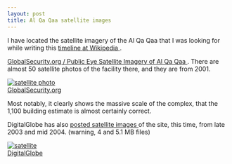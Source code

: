```yaml
---
layout: post
title: Al Qa Qaa satellite images 
---
```

<p>I have located the satellite imagery of the Al Qa Qaa that I was looking for while writing this <a href="http://en.wikipedia.org/wiki/Al_Qa_Qaa_controversy_timeline">timeline at Wikipedia </a>. </p><p><a href="http://www.globalsecurity.org/wmd/world/iraq/al_qa_qaa-imagery.htm">GlobalSecurity.org / Public Eye Satellite Imagery of Al Qa Qaa </a>. There are almost 50 satellite photos of the facility there, and they are from 2001. </p><p><a href="http://www.globalsecurity.org/wmd/world/iraq/al_qa_qaa-imagery.htm"><img src="http://www.globalsecurity.org/wmd/world/iraq/images/siea_2nov01_alqaqaa_01a_s.jpg" alt="satellite photo" /><br />GlobalSecurity.org </a></p><p>Most notably, it clearly shows the massive scale of the complex, that the 1,100 building estimate is almost certainly correct. </p><p>DigitalGlobe has also <a href="http://www.digitalglobe.com/sample_imagery.shtml">posted satellite images </a>of the site, this time, from late 2003 and mid 2004. (warning, 4 and 5.1 MB files) </p><p><a href="http://www.digitalglobe.com/sample_imagery.shtml"><img src="http://www.digitalglobe.com/images/qb/al_qaqaa_thumb.jpg" alt="satellite" /><br />DigitalGlobe </a></p>
